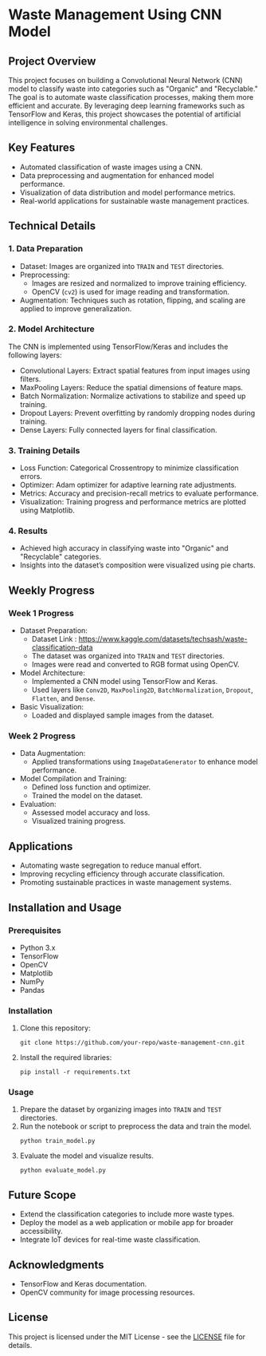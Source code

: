 # Waste Management Using CNN Model

## Project Overview
This project focuses on building a Convolutional Neural Network (CNN) model to classify waste into categories such as "Organic" and "Recyclable." The goal is to automate waste classification processes, making them more efficient and accurate. By leveraging deep learning frameworks such as TensorFlow and Keras, this project showcases the potential of artificial intelligence in solving environmental challenges.

## Key Features
- Automated classification of waste images using a CNN.
- Data preprocessing and augmentation for enhanced model performance.
- Visualization of data distribution and model performance metrics.
- Real-world applications for sustainable waste management practices.

## Technical Details

### 1. Data Preparation
- Dataset: Images are organized into `TRAIN` and `TEST` directories.
- Preprocessing:
  - Images are resized and normalized to improve training efficiency.
  - OpenCV (`cv2`) is used for image reading and transformation.
- Augmentation: Techniques such as rotation, flipping, and scaling are applied to improve generalization.

### 2. Model Architecture
The CNN is implemented using TensorFlow/Keras and includes the following layers:
- Convolutional Layers: Extract spatial features from input images using filters.
- MaxPooling Layers: Reduce the spatial dimensions of feature maps.
- Batch Normalization: Normalize activations to stabilize and speed up training.
- Dropout Layers: Prevent overfitting by randomly dropping nodes during training.
- Dense Layers: Fully connected layers for final classification.

### 3. Training Details
- Loss Function: Categorical Crossentropy to minimize classification errors.
- Optimizer: Adam optimizer for adaptive learning rate adjustments.
- Metrics: Accuracy and precision-recall metrics to evaluate performance.
- Visualization: Training progress and performance metrics are plotted using Matplotlib.

### 4. Results
- Achieved high accuracy in classifying waste into "Organic" and "Recyclable" categories.
- Insights into the dataset’s composition were visualized using pie charts.

## Weekly Progress

### Week 1 Progress
- Dataset Preparation:
  - Dataset Link : https://www.kaggle.com/datasets/techsash/waste-classification-data
  - The dataset was organized into `TRAIN` and `TEST` directories.
  - Images were read and converted to RGB format using OpenCV.
- Model Architecture:
  - Implemented a CNN model using TensorFlow and Keras.
  - Used layers like `Conv2D`, `MaxPooling2D`, `BatchNormalization`, `Dropout`, `Flatten`, and `Dense`.
- Basic Visualization:
  - Loaded and displayed sample images from the dataset.

### Week 2 Progress
- Data Augmentation:
  - Applied transformations using `ImageDataGenerator` to enhance model performance.
- Model Compilation and Training:
  - Defined loss function and optimizer.
  - Trained the model on the dataset.
- Evaluation:
  - Assessed model accuracy and loss.
  - Visualized training progress.

## Applications
- Automating waste segregation to reduce manual effort.
- Improving recycling efficiency through accurate classification.
- Promoting sustainable practices in waste management systems.

## Installation and Usage

### Prerequisites
- Python 3.x
- TensorFlow
- OpenCV
- Matplotlib
- NumPy
- Pandas

### Installation
1. Clone this repository:
   ```
   git clone https://github.com/your-repo/waste-management-cnn.git
   ```
2. Install the required libraries:
   ```
   pip install -r requirements.txt
   ```

### Usage
1. Prepare the dataset by organizing images into `TRAIN` and `TEST` directories.
2. Run the notebook or script to preprocess the data and train the model.
   ```
   python train_model.py
   ```
3. Evaluate the model and visualize results.
   ```
   python evaluate_model.py
   ```

## Future Scope
- Extend the classification categories to include more waste types.
- Deploy the model as a web application or mobile app for broader accessibility.
- Integrate IoT devices for real-time waste classification.

## Acknowledgments
- TensorFlow and Keras documentation.
- OpenCV community for image processing resources.

## License
This project is licensed under the MIT License - see the [LICENSE](LICENSE) file for details.

